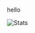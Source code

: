hello

![Stats](https://wakatime.com/share/@e5472b79-ea15-479a-81fd-4ff225882a49/ffd33cb3-080f-4340-bb32-54aedf5c7dc6.svg)
